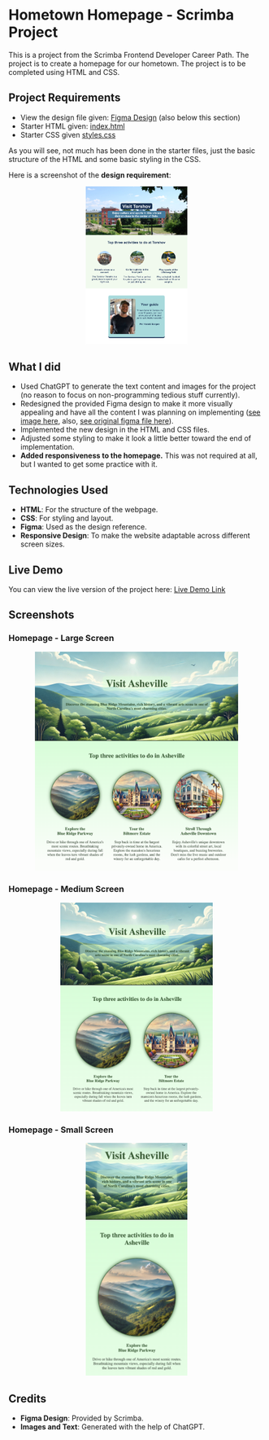 # Hometown Homepage - Scrimba Project

This is a project from the Scrimba Frontend Developer Career Path. The project is to create a homepage for our hometown. The project is to be completed using HTML and CSS.

## Project Requirements
- View the design file given: [Figma Design](requirements_starter_files/design_requirement_preview.png) (also below this section)
- Starter HTML given: [index.html](requirements_starter_files/index.html)
- Starter CSS given [styles.css](requirements_starter_files/styles.css)

As you will see, not much has been done in the starter files, just the basic structure of the HTML and some basic styling in the CSS.

Here is a screenshot of the **design requirement**:

<div align="center">
  <img src="requirements_starter_files/design_requirement_preview.png" alt="Figma design requirement screenshot" width="200px">
</div>

## What I did

- Used ChatGPT to generate the text content and images for the project (no reason to focus on non-programming tedious stuff currently).
- Redesigned the provided Figma design to make it more visually appealing and have all the content I was planning on implementing ([see image here](design_image.png), also, [see original figma file here](design_file.fig)).
- Implemented the new design in the HTML and CSS files.
- Adjusted some styling to make it look a little better toward the end of implementation.
- **Added responsiveness to the homepage.** This was not required at all, but I wanted to get some practice with it.

## Technologies Used

- **HTML**: For the structure of the webpage.
- **CSS**: For styling and layout.
- **Figma**: Used as the design reference.
- **Responsive Design**: To make the website adaptable across different screen sizes.

## Live Demo

You can view the live version of the project here: [Live Demo Link](jasony199.github.io/hometown_homepage/)


## Screenshots

### Homepage - Large Screen
<div align="center">
  <img src="screenshots/homepage_large.png" alt="Homepage - Large Screen" width="400px">
</div>

### Homepage - Medium Screen
<div align="center">
  <img src="screenshots/homepage_medium.png" alt="Homepage - Medium Screen" width="300px">
</div>

### Homepage - Small Screen
<div align="center">
  <img src="screenshots/homepage_small.png" alt="Homepage - Small Screen" width="200px">
</div>


## Credits

- **Figma Design**: Provided by Scrimba.
- **Images and Text**: Generated with the help of ChatGPT.